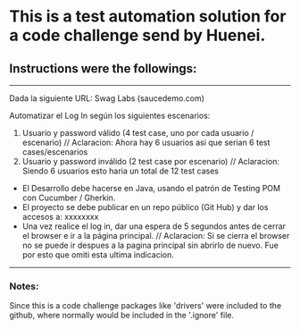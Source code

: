 # This is a test automation solution for a code challenge send by Huenei. 
## Instructions were the followings: 

---

Dada la siguiente URL: Swag Labs (saucedemo.com)

Automatizar el Log In según los siguientes escenarios:
1. Usuario y password válido (4 test case, uno por cada usuario / escenario) // Aclaracion: Ahora hay 6 usuarios asi que serian 6 test cases/escenarios
1. Usuario y password inválido (2 test case por escenario) // Aclaracion: Siendo 6 usuarios esto haria un total de 12 test cases

- El Desarrollo debe hacerse en Java, usando el patrón de Testing POM con Cucumber / Gherkin.
- El proyecto se debe publicar en un repo público (Git Hub) y dar los accesos a: xxxxxxxx
- Una vez realice el log in, dar una espera de 5 segundos antes de cerrar el browser e ir a la página principal. // Aclaracion: Si se cierra el browser no se puede ir despues a la pagina principal sin abrirlo de nuevo. Fue por esto que omiti esta ultima indicacion.

---

### Notes: 
Since this is a code challenge packages like 'drivers' were included to the github, where normally would be included in the '.ignore' file.
